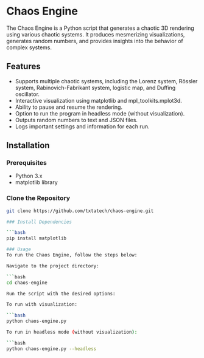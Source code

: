# Chaos Engine

The Chaos Engine is a Python script that generates a chaotic 3D rendering using various chaotic systems. It produces mesmerizing visualizations, generates random numbers, and provides insights into the behavior of complex systems.

## Features

- Supports multiple chaotic systems, including the Lorenz system, Rössler system, Rabinovich-Fabrikant system, logistic map, and Duffing oscillator.
- Interactive visualization using matplotlib and mpl_toolkits.mplot3d.
- Ability to pause and resume the rendering.
- Option to run the program in headless mode (without visualization).
- Outputs random numbers to text and JSON files.
- Logs important settings and information for each run.


## Installation

### Prerequisites

- Python 3.x
- matplotlib library

### Clone the Repository

```bash
git clone https://github.com/txtatech/chaos-engine.git

### Install Dependencies

```bash
pip install matplotlib

### Usage
To run the Chaos Engine, follow the steps below:

Navigate to the project directory:

```bash
cd chaos-engine

Run the script with the desired options:

To run with visualization:

```bash
python chaos-engine.py

To run in headless mode (without visualization):

```bash
python chaos-engine.py --headless
